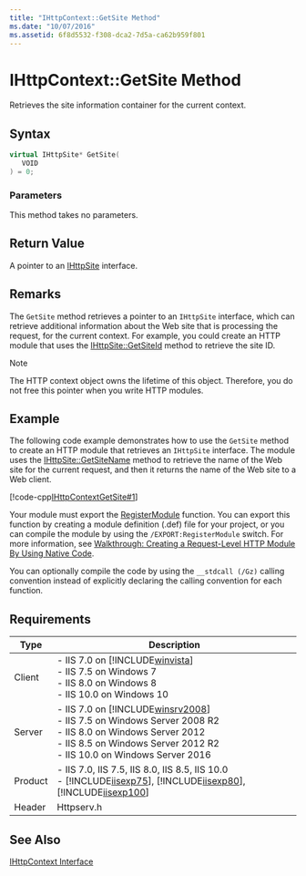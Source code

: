 ```yaml
---
title: "IHttpContext::GetSite Method"
ms.date: "10/07/2016"
ms.assetid: 6f8d5532-f308-dca2-7d5a-ca62b959f801
---
```

# IHttpContext::GetSite Method
Retrieves the site information container for the current context.  
  
## Syntax  
  
```cpp  
virtual IHttpSite* GetSite(  
   VOID  
) = 0;  
```  
  
### Parameters  
 This method takes no parameters.  
  
## Return Value  
 A pointer to an [IHttpSite](../../web-development-reference/native-code-api-reference/ihttpsite-interface.md) interface.  
  
## Remarks  
 The `GetSite` method retrieves a pointer to an `IHttpSite` interface, which can retrieve additional information about the Web site that is processing the request, for the current context. For example, you could create an HTTP module that uses the [IHttpSite::GetSiteId](../../web-development-reference/native-code-api-reference/ihttpsite-getsiteid-method.md) method to retrieve the site ID.  
  
> [!NOTE]
>  The HTTP context object owns the lifetime of this object. Therefore, you do not free this pointer when you write HTTP modules.  
  
## Example  
 The following code example demonstrates how to use the `GetSite` method to create an HTTP module that retrieves an `IHttpSite` interface. The module uses the [IHttpSite::GetSiteName](../../web-development-reference/native-code-api-reference/ihttpsite-getsitename-method.md) method to retrieve the name of the Web site for the current request, and then it returns the name of the Web site to a Web client.  
  
 [!code-cpp[IHttpContextGetSite#1](../../../samples/snippets/cpp/VS_Snippets_IIS/IIS7/IHttpContextGetSite/cpp/IHttpContextGetSite.cpp#1)]  
  
 Your module must export the [RegisterModule](../../web-development-reference/native-code-api-reference/pfn-registermodule-function.md) function. You can export this function by creating a module definition (.def) file for your project, or you can compile the module by using the `/EXPORT:RegisterModule` switch. For more information, see [Walkthrough: Creating a Request-Level HTTP Module By Using Native Code](../../web-development-reference/native-code-development-overview/walkthrough-creating-a-request-level-http-module-by-using-native-code.md).  
  
 You can optionally compile the code by using the `__stdcall (/Gz)` calling convention instead of explicitly declaring the calling convention for each function.  
  
## Requirements  
  
|Type|Description|  
|----------|-----------------|  
|Client|-   IIS 7.0 on [!INCLUDE[winvista](../../wmi-provider/includes/winvista-md.md)]<br />-   IIS 7.5 on Windows 7<br />-   IIS 8.0 on Windows 8<br />-   IIS 10.0 on Windows 10|  
|Server|-   IIS 7.0 on [!INCLUDE[winsrv2008](../../wmi-provider/includes/winsrv2008-md.md)]<br />-   IIS 7.5 on Windows Server 2008 R2<br />-   IIS 8.0 on Windows Server 2012<br />-   IIS 8.5 on Windows Server 2012 R2<br />-   IIS 10.0 on Windows Server 2016|  
|Product|-   IIS 7.0, IIS 7.5, IIS 8.0, IIS 8.5, IIS 10.0<br />-   [!INCLUDE[iisexp75](../../web-development-reference/native-code-api-reference/includes/iisexp75-md.md)], [!INCLUDE[iisexp80](../../web-development-reference/native-code-api-reference/includes/iisexp80-md.md)], [!INCLUDE[iisexp100](../../web-development-reference/native-code-api-reference/includes/iisexp100-md.md)]|  
|Header|Httpserv.h|  
  
## See Also  
 [IHttpContext Interface](../../web-development-reference/native-code-api-reference/ihttpcontext-interface.md)
